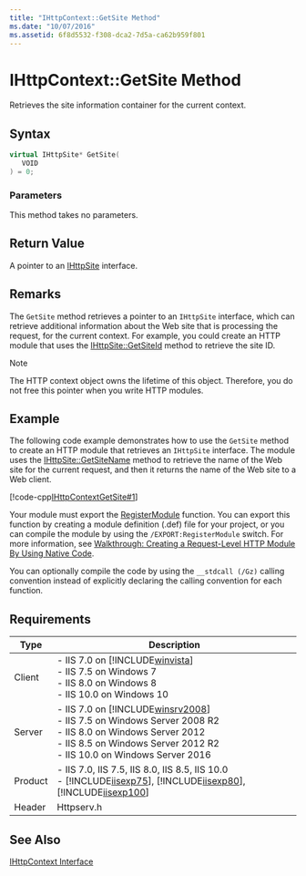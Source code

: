 ```yaml
---
title: "IHttpContext::GetSite Method"
ms.date: "10/07/2016"
ms.assetid: 6f8d5532-f308-dca2-7d5a-ca62b959f801
---
```

# IHttpContext::GetSite Method
Retrieves the site information container for the current context.  
  
## Syntax  
  
```cpp  
virtual IHttpSite* GetSite(  
   VOID  
) = 0;  
```  
  
### Parameters  
 This method takes no parameters.  
  
## Return Value  
 A pointer to an [IHttpSite](../../web-development-reference/native-code-api-reference/ihttpsite-interface.md) interface.  
  
## Remarks  
 The `GetSite` method retrieves a pointer to an `IHttpSite` interface, which can retrieve additional information about the Web site that is processing the request, for the current context. For example, you could create an HTTP module that uses the [IHttpSite::GetSiteId](../../web-development-reference/native-code-api-reference/ihttpsite-getsiteid-method.md) method to retrieve the site ID.  
  
> [!NOTE]
>  The HTTP context object owns the lifetime of this object. Therefore, you do not free this pointer when you write HTTP modules.  
  
## Example  
 The following code example demonstrates how to use the `GetSite` method to create an HTTP module that retrieves an `IHttpSite` interface. The module uses the [IHttpSite::GetSiteName](../../web-development-reference/native-code-api-reference/ihttpsite-getsitename-method.md) method to retrieve the name of the Web site for the current request, and then it returns the name of the Web site to a Web client.  
  
 [!code-cpp[IHttpContextGetSite#1](../../../samples/snippets/cpp/VS_Snippets_IIS/IIS7/IHttpContextGetSite/cpp/IHttpContextGetSite.cpp#1)]  
  
 Your module must export the [RegisterModule](../../web-development-reference/native-code-api-reference/pfn-registermodule-function.md) function. You can export this function by creating a module definition (.def) file for your project, or you can compile the module by using the `/EXPORT:RegisterModule` switch. For more information, see [Walkthrough: Creating a Request-Level HTTP Module By Using Native Code](../../web-development-reference/native-code-development-overview/walkthrough-creating-a-request-level-http-module-by-using-native-code.md).  
  
 You can optionally compile the code by using the `__stdcall (/Gz)` calling convention instead of explicitly declaring the calling convention for each function.  
  
## Requirements  
  
|Type|Description|  
|----------|-----------------|  
|Client|-   IIS 7.0 on [!INCLUDE[winvista](../../wmi-provider/includes/winvista-md.md)]<br />-   IIS 7.5 on Windows 7<br />-   IIS 8.0 on Windows 8<br />-   IIS 10.0 on Windows 10|  
|Server|-   IIS 7.0 on [!INCLUDE[winsrv2008](../../wmi-provider/includes/winsrv2008-md.md)]<br />-   IIS 7.5 on Windows Server 2008 R2<br />-   IIS 8.0 on Windows Server 2012<br />-   IIS 8.5 on Windows Server 2012 R2<br />-   IIS 10.0 on Windows Server 2016|  
|Product|-   IIS 7.0, IIS 7.5, IIS 8.0, IIS 8.5, IIS 10.0<br />-   [!INCLUDE[iisexp75](../../web-development-reference/native-code-api-reference/includes/iisexp75-md.md)], [!INCLUDE[iisexp80](../../web-development-reference/native-code-api-reference/includes/iisexp80-md.md)], [!INCLUDE[iisexp100](../../web-development-reference/native-code-api-reference/includes/iisexp100-md.md)]|  
|Header|Httpserv.h|  
  
## See Also  
 [IHttpContext Interface](../../web-development-reference/native-code-api-reference/ihttpcontext-interface.md)
